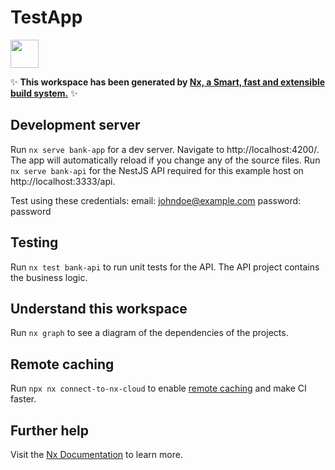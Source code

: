 # TestApp
<a alt="Nx logo" href="https://nx.dev" target="_blank" rel="noreferrer"><img src="https://raw.githubusercontent.com/nrwl/nx/master/images/nx-logo.png" width="45"></a>

✨ **This workspace has been generated by [Nx, a Smart, fast and extensible build system.](https://nx.dev)** ✨

## Development server

Run `nx serve bank-app` for a dev server. Navigate to http://localhost:4200/. The app will automatically reload if you change any of the source files.
Run `nx serve bank-api` for the NestJS API required for this example host on http://localhost:3333/api.

Test using these credentials:
email: johndoe@example.com
password: password

## Testing
Run `nx test bank-api` to run unit tests for the API. The API project contains the business logic.

## Understand this workspace

Run `nx graph` to see a diagram of the dependencies of the projects.

## Remote caching

Run `npx nx connect-to-nx-cloud` to enable [remote caching](https://nx.app) and make CI faster.

## Further help

Visit the [Nx Documentation](https://nx.dev) to learn more.
